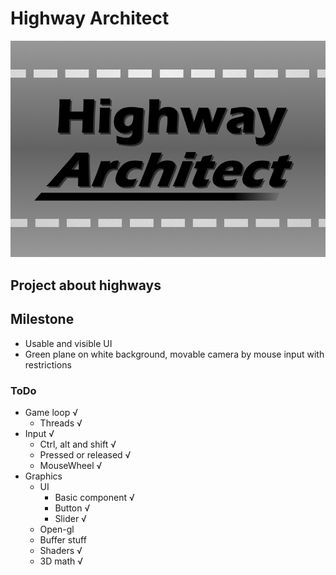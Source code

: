 # Highway Architect
![](./media/logo.png)

## Project about highways

## Milestone
- Usable and visible UI
- Green plane on white background, movable camera by mouse input with restrictions


### ToDo
- Game loop √
  - Threads √
- Input     √
  - Ctrl, alt and shift √
  - Pressed or released √
  - MouseWheel √
- Graphics
  - UI
    - Basic component √
    - Button √
    - Slider √
  - Open-gl
  - Buffer stuff
  - Shaders √
  - 3D math √


